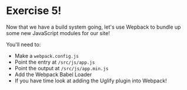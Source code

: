 # Exercise 5!

Now that we have a build system going, let's use Wepback to bundle up some new JavaScript modules for our site!

You'll need to:

- Make a `webpack.config.js`
- Point the entry at `/src/js/app.js`
- Point the output at `/src/js/app.min.js`
- Add the Webpack Babel Loader
- If you have time look at adding the Uglify plugin into Webpack!
